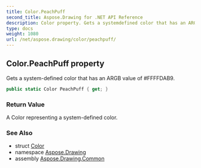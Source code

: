 ```yaml
---
title: Color.PeachPuff
second_title: Aspose.Drawing for .NET API Reference
description: Color property. Gets a systemdefined color that has an ARGB value of FFFFDAB9
type: docs
weight: 1080
url: /net/aspose.drawing/color/peachpuff/
---
```

## Color.PeachPuff property

Gets a system-defined color that has an ARGB value of #FFFFDAB9.

```csharp
public static Color PeachPuff { get; }
```

### Return Value

A Color representing a system-defined color.

### See Also

* struct [Color](../)
* namespace [Aspose.Drawing](../../color/)
* assembly [Aspose.Drawing.Common](../../../)


